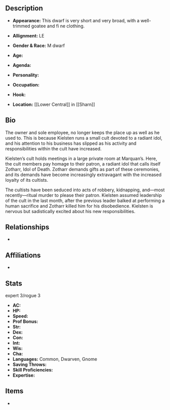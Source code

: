 ## Description
- **Appearance:** This dwarf is very short and very broad, with a well-trimmed goatee and fi ne clothing.

- **Allignment:** LE

- **Gender & Race:** M dwarf

- **Age:** 

- **Agenda:** 

- **Personality:** 

- **Occupation:** 

- **Hook:** 

- **Location:** [[Lower Central]] in [[Sharn]]

## Bio
The owner and sole employee, no longer keeps the place up as well as he used to. This is because Kielsten runs a small cult devoted to a radiant idol, and his attention to his business has slipped as his activity and responsibilities within the cult have increased.

Kielsten’s cult holds meetings in a large private room at Marquan’s. Here, the cult members pay homage to their patron, a radiant idol that calls itself Zotharr, Idol of Death. Zotharr demands gifts as part of these ceremonies, and its demands have become increasingly extravagant with the increased loyalty of its cultists. 

The cultists have been seduced into acts of robbery, kidnapping, and—most recently—ritual murder to please their patron. Kielsten assumed leadership of the cult in the last month, after the previous leader balked at performing a human sacrifice and Zotharr killed him for his disobedience. Kielsten is nervous but sadistically excited about his new responsibilities.

## Relationships
- 

## Affiliations
- 

## Stats
expert 3/rogue 3
- **AC:** 
- **HP:** 
- **Speed:** 
- **Prof Bonus:** 
- **Str:** 
- **Dex:** 
- **Con:** 
- **Int:** 
- **Wis:** 
- **Cha:** 
- **Languages:** Common, Dwarven, Gnome
- **Saving Throws:** 
- **Skill Proficiencies:** 
- **Expertise:** 


## Items
- 
